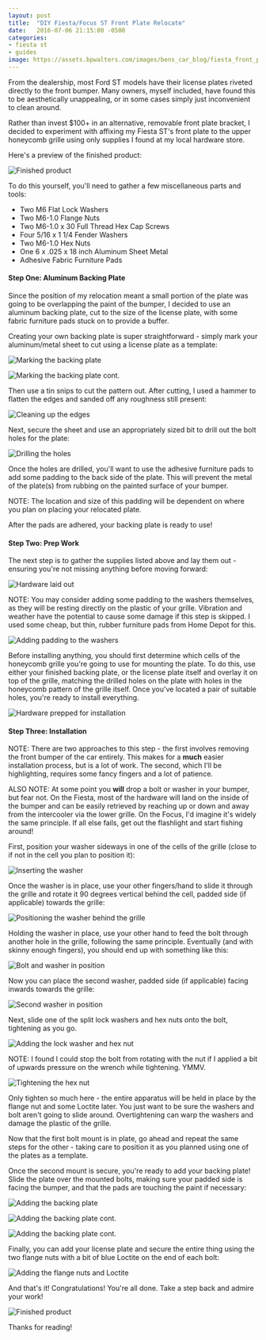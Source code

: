 ```yaml
---
layout: post
title:  "DIY Fiesta/Focus ST Front Plate Relocate"
date:   2016-07-06 21:15:00 -0500
categories:
- fiesta st
- guides
image: https://assets.bpwalters.com/images/bens_car_blog/fiesta_front_plate_1.jpg
---
```


<span class="is-first-letter">F</span>rom the dealership, most Ford ST models have their license plates riveted directly to the front bumper.  Many owners, myself included, have found this to be aesthetically unappealing, or in some cases simply just inconvenient to clean around.

Rather than invest $100+ in an alternative, removable front plate bracket, I decided to experiment with affixing my Fiesta ST's front plate to the upper honeycomb grille using only supplies I found at my local hardware store.

Here's a preview of the finished product:

![Finished product](http://i.imgur.com/0jd7HbI.jpg)

To do this yourself, you'll need to gather a few miscellaneous parts and tools:

* Two M6 Flat Lock Washers
* Two M6-1.0 Flange Nuts
* Two M6-1.0 x 30 Full Thread Hex Cap Screws
* Four 5/16 x 1 1/4 Fender Washers
* Two M6-1.0 Hex Nuts
* One 6 x .025 x 18 inch Aluminum Sheet Metal
* Adhesive Fabric Furniture Pads

#### Step One: Aluminum Backing Plate

Since the position of my relocation meant a small portion of the plate was going to be overlapping the paint of the bumper, I decided to use an aluminum backing plate, cut to the size of the license plate, with some fabric furniture pads stuck on to provide a buffer.

Creating your own backing plate is super straightforward - simply mark your aluminum/metal sheet to cut using a license plate as a template:

![Marking the backing plate](http://i.imgur.com/TfyOkw2.jpg)

![Marking the backing plate cont.](http://i.imgur.com/kg6oj3A.jpg)

Then use a tin snips to cut the pattern out.  After cutting, I used a hammer to flatten the edges and sanded off any roughness still present:

![Cleaning up the edges](http://i.imgur.com/EN9NUnZ.jpg)

Next, secure the sheet and use an appropriately sized bit to drill out the bolt holes for the plate:

![Drilling the holes](http://i.imgur.com/Ztn7RG6.jpg)

Once the holes are drilled, you'll want to use the adhesive furniture pads to add some padding to the back side of the plate.  This will prevent the metal of the plate(s) from rubbing on the painted surface of your bumper.

NOTE: The location and size of this padding will be dependent on where you plan on placing your relocated plate.

After the pads are adhered, your backing plate is ready to use!

#### Step Two: Prep Work

The next step is to gather the supplies listed above and lay them out - ensuring you're not missing anything before moving forward:

![Hardware laid out](http://i.imgur.com/Rghzi8b.jpg)

NOTE: You may consider adding some padding to the washers themselves, as they will be resting directly on the plastic of your grille.  Vibration and weather have the potential to cause some damage if this step is skipped.  I used some cheap, but thin, rubber furniture pads from Home Depot for this.

![Adding padding to the washers](http://i.imgur.com/V47gYkB.jpg)

Before installing anything, you should first determine which cells of the honeycomb grille you're going to use for mounting the plate.  To do this, use either your finished backing plate, or the license plate itself and overlay it on top of the grille, matching the drilled holes on the plate with holes in the honeycomb pattern of the grille itself.  Once you've located a pair of suitable holes, you're ready to install everything.

![Hardware prepped for installation](http://i.imgur.com/qOJcFzF.jpg)

#### Step Three: Installation

NOTE: There are two approaches to this step - the first involves removing the front bumper of the car entirely.  This makes for a **much** easier installation process, but is a lot of work.  The second, which I'll be highlighting, requires some fancy fingers and a lot of patience.

ALSO NOTE: At some point you **will** drop a bolt or washer in your bumper, but fear not.  On the Fiesta, most of the hardware will land on the inside of the bumper and can be easily retrieved by reaching up or down and away from the intercooler via the lower grille.  On the Focus, I'd imagine it's widely the same principle.  If all else fails, get out the flashlight and start fishing around!

First, position your washer sideways in one of the cells of the grille (close to if not in the cell you plan to position it):

![Inserting the washer](http://i.imgur.com/FWadNNe.jpg)

Once the washer is in place, use your other fingers/hand to slide it through the grille and rotate it 90 degrees vertical behind the cell, padded side (if applicable) towards the grille:

![Positioning the washer behind the grille](http://i.imgur.com/k8udml8.jpg)

Holding the washer in place, use your other hand to feed the bolt through another hole in the grille, following the same principle.  Eventually (and with skinny enough fingers), you should end up with something like this:

![Bolt and washer in position](http://i.imgur.com/qtliWIO.jpg)

Now you can place the second washer, padded side (if applicable) facing inwards towards the grille:

![Second washer in position](http://i.imgur.com/yps8gOK.jpg)

Next, slide one of the split lock washers and hex nuts onto the bolt, tightening as you go.

![Adding the lock washer and hex nut](http://i.imgur.com/1f0MeWA.jpg)

NOTE: I found I could stop the bolt from rotating with the nut if I applied a bit of upwards pressure on the wrench while tightening.  YMMV.

![Tightening the hex nut](http://i.imgur.com/ItxozXf.jpg)

Only tighten so much here - the entire apparatus will be held in place by the flange nut and some Loctite later.  You just want to be sure the washers and bolt aren't going to slide around.  Overtightening can warp the washers and damage the plastic of the grille.

Now that the first bolt mount is in plate, go ahead and repeat the same steps for the other - taking care to position it as you planned using one of the plates as a template.

Once the second mount is secure, you're ready to add your backing plate!  Slide the plate over the mounted bolts, making sure your padded side is facing the bumper, and that the pads are touching the paint if necessary:

![Adding the backing plate](http://i.imgur.com/pghw0nI.jpg)

![Adding the backing plate cont.](http://i.imgur.com/rlIgOFj.jpg)

![Adding the backing plate cont.](http://i.imgur.com/o1mzVwU.jpg)

Finally, you can add your license plate and secure the entire thing using the two flange nuts with a bit of blue Loctite on the end of each bolt:

![Adding the flange nuts and Loctite](http://i.imgur.com/uEOEoIW.jpg)

And that's it!  Congratulations!  You're all done.  Take a step back and admire your work!

![Finished product](http://i.imgur.com/0jd7HbI.jpg)

Thanks for reading!
